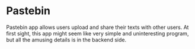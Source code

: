 # Pastebin
Pastebin app allows users upload and share their texts with other users.
At first sight, this app might seem like very simple and uninteresting program, but all the amusing details is in the backend side.
